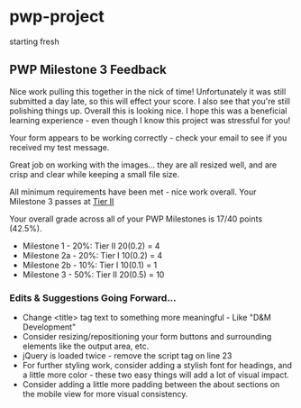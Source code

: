 # pwp-project
starting fresh

## PWP Milestone 3 Feedback
Nice work pulling this together in the nick of time! Unfortunately it was still submitted a day late, so this will effect your score. I also see that you're still polishing things up. Overall this is looking nice. I hope this was a beneficial  learning experience - even though I know this project was stressful for you!

Your form appears to be working correctly - check your email to see if you received my test message.

Great job on working with the images... they are all resized well, and are crisp and clear while keeping a small file size.

All minimum requirements have been met - nice work overall. Your Milestone 3 passes at [Tier II](https://bootcamp-coders.cnm.edu/projects/personal/rubric/)

Your overall grade across all of your PWP Milestones is 17/40 points (42.5%).

- Milestone 1 - 20%: Tier II 20(0.2) = 4
- Milestone 2a - 20%: Tier I 10(0.2) = 4
- Milestone 2b - 10%: Tier I 10(0.1) = 1
- Milestone 3 - 50%: Tier II 20(0.5) = 10

### Edits &amp; Suggestions Going Forward...
- Change &lt;title&gt; tag text to something more meaningful - Like "D&amp;M Development"
- Consider resizing/repositioning your form buttons and surrounding elements like the output area, etc.
- jQuery is loaded twice - remove the script tag on line 23
- For further styling work, consider adding a stylish font for headings, and a little more color - these two easy things will add a lot of visual impact.
- Consider adding a little more padding between the about sections on the mobile view for more visual consistency.
